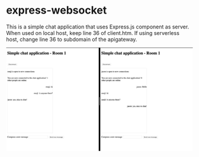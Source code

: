 # express-websocket

This is a simple chat application that uses Express.js component as server. When used on local host, keep line 36 of client.htm. If using serverless host, change line 36 to subdomain of the apigateway.

![chat screenshot](chat_screenshot.png)

